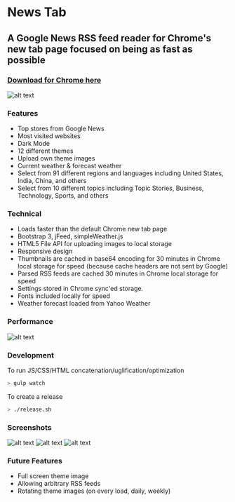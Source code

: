 # News Tab
## A Google News RSS feed reader for Chrome's new tab page focused on being as fast as possible

### [Download for Chrome here](https://chrome.google.com/webstore/detail/news-tab-new-tab-page-rep/cdpnmcehklcfepflojdklfggahnaolid)

![alt text](http://i.imgur.com/b40TFMU.jpg "Image1")

### Features
* Top stores from Google News
* Most visited websites
* Dark Mode
* 12 different themes
* Upload own theme images
* Current weather & forecast weather
* Select from 91 different regions and languages including United States, India, China, and others
* Select from  10 different topics including Topic Stories, Business, Technology, Sports, and others

### Technical
* Loads faster than the default Chrome new tab page
* Bootstrap 3, jFeed, simpleWeather.js
* HTML5 File API for uploading images to local storage
* Responsive design
* Thumbnails are cached in base64 encoding for 30 minutes in Chrome local storage for speed (because cache headers are not sent by Google)
* Parsed RSS feeds are cached 30 minutes in Chrome local storage for speed
* Settings stored in Chrome sync'ed storage.
* Fonts included locally for speed
* Weather forecast loaded from Yahoo Weather

### Performance

![alt text](http://i.imgur.com/KR2v5Zy.png "Image4")

### Development
To run JS/CSS/HTML concatenation/uglification/optimization
```bash
> gulp watch
```

To create a release
```bash
> ./release.sh
```

### Screenshots
![alt text](http://i.imgur.com/L9lGqc9.jpg "Image2")
![alt text](http://i.imgur.com/79EwVVe.jpg "Image3")
![alt text](http://i.imgur.com/L9DsmuY.jpg "Image4")

### Future Features
* Full screen theme image
* Allowing arbitrary RSS feeds
* Rotating theme images (on every load, daily, weekly)

